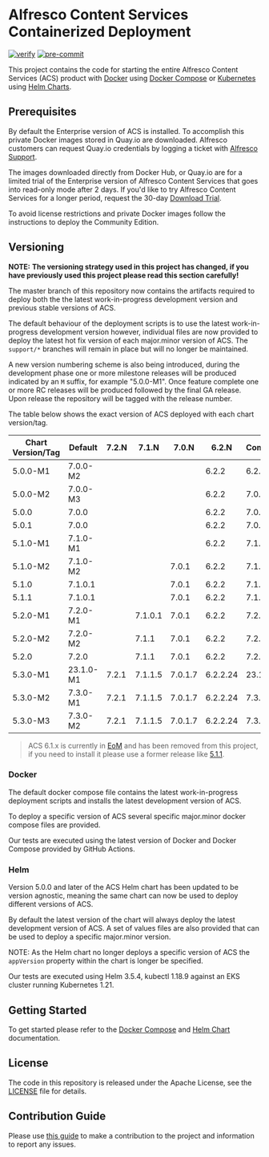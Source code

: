 # Alfresco Content Services Containerized Deployment

[![verify](https://github.com/Alfresco/acs-deployment/actions/workflows/verify.yml/badge.svg)](https://github.com/Alfresco/acs-deployment/actions/workflows/verify.yml)
[![pre-commit](https://img.shields.io/badge/pre--commit-enabled-brightgreen?logo=pre-commit&logoColor=white)](https://github.com/pre-commit/pre-commit)

This project contains the code for starting the entire Alfresco Content Services (ACS) product with [Docker](https://docs.docker.com/get-started) using [Docker Compose](https://docs.docker.com/compose) or [Kubernetes](https://kubernetes.io) using [Helm Charts](https://helm.sh).

## Prerequisites

By default the Enterprise version of ACS is installed. To accomplish this private Docker images stored in Quay.io are downloaded. Alfresco customers can request Quay.io credentials by logging a ticket with [Alfresco Support](https://support.alfresco.com/).

The images downloaded directly from Docker Hub, or Quay.io are for a limited trial of the Enterprise version of Alfresco Content Services that goes into read-only mode after 2 days. If you'd like to try Alfresco Content Services for a longer period, request the 30-day [Download Trial](https://www.alfresco.com/platform/content-services-ecm/trial/download).

To avoid license restrictions and private Docker images follow the instructions to deploy the Community Edition.

## Versioning

**NOTE:** **The versioning strategy used in this project has changed, if you have previously used this project please read this section carefully!**

The master branch of this repository now contains the artifacts required to deploy both the the latest work-in-progress development version and previous stable versions of ACS.

The default behaviour of the deployment scripts is to use the latest work-in-progress development version however, individual files are now provided to deploy the latest hot fix version of each major.minor version of ACS. The `support/*` branches will remain in place but will no longer be maintained.

A new version numbering scheme is also being introduced, during the development phase one or more milestone releases will be produced indicated by an `M` suffix, for example "5.0.0-M1". Once feature complete one or more RC releases will be produced followed by the final GA release. Upon release the repository will be tagged with the release number.

The table below shows the exact version of ACS deployed with each chart version/tag.

| Chart Version/Tag | Default   | 7.2.N     | 7.1.N     | 7.0.N     | 6.2.N     | Community |
|-------------------|-----------|-----------|-----------|-----------|-----------|-----------|
| 5.0.0-M1          | 7.0.0-M2  |           |           |           | 6.2.2     | 6.2.1-A8  |
| 5.0.0-M2          | 7.0.0-M3  |           |           |           | 6.2.2     | 7.0.0     |
| 5.0.0             | 7.0.0     |           |           |           | 6.2.2     | 7.0.0     |
| 5.0.1             | 7.0.0     |           |           |           | 6.2.2     | 7.0.0     |
| 5.1.0-M1          | 7.1.0-M1  |           |           |           | 6.2.2     | 7.1.0-M1  |
| 5.1.0-M2          | 7.1.0-M2  |           |           | 7.0.1     | 6.2.2     | 7.1.0-M2  |
| 5.1.0             | 7.1.0.1   |           |           | 7.0.1     | 6.2.2     | 7.1.0     |
| 5.1.1             | 7.1.0.1   |           |           | 7.0.1     | 6.2.2     | 7.1.0     |
| 5.2.0-M1          | 7.2.0-M1  |           | 7.1.0.1   | 7.0.1     | 6.2.2     | 7.2.0-M1  |
| 5.2.0-M2          | 7.2.0-M2  |           | 7.1.1     | 7.0.1     | 6.2.2     | 7.2.0-M2  |
| 5.2.0             | 7.2.0     |           | 7.1.1     | 7.0.1     | 6.2.2     | 7.2.0     |
| 5.3.0-M1          | 23.1.0-M1 | 7.2.1     | 7.1.1.5   | 7.0.1.7   | 6.2.2.24  | 23.1.0-M1 |
| 5.3.0-M2          | 7.3.0-M1  | 7.2.1     | 7.1.1.5   | 7.0.1.7   | 6.2.2.24  | 7.3.0-M2  |
| 5.3.0-M3          | 7.3.0-M2  | 7.2.1     | 7.1.1.5   | 7.0.1.7   | 6.2.2.24  | 7.3.0-M2  |

> ACS 6.1.x is currently in [EoM](https://www.alfresco.com/services/subscription/technical-support/product-support-status) and has been removed from this project, if you need to install it please use a former release like [5.1.1](https://github.com/Alfresco/acs-deployment/releases/tag/v5.1.1).

### Docker

The default docker compose file contains the latest work-in-progress deployment scripts and installs the latest development version of ACS.

To deploy a specific version of ACS several specific major.minor docker compose files are provided.

Our tests are executed using the latest version of Docker and Docker Compose provided by GitHub Actions.

### Helm

Version 5.0.0 and later of the ACS Helm chart has been updated to be version agnostic, meaning the same chart can now be used to deploy different versions of ACS.

By default the latest version of the chart will always deploy the latest development version of ACS. A set of values files are also provided that can be used to deploy a specific major.minor version.

NOTE: As the Helm chart no longer deploys a specific version of ACS the `appVersion` property within the chart is longer be specified.

Our tests are executed using Helm 3.5.4, kubectl 1.18.9 against an EKS cluster running Kubernetes 1.21.

## Getting Started

To get started please refer to the [Docker Compose](./docs/docker-compose) and [Helm Chart](./docs/helm) documentation.

## License

The code in this repository is released under the Apache License, see the [LICENSE](./LICENSE) file for details.

## Contribution Guide

Please use [this guide](CONTRIBUTING.md) to make a contribution to the project and information to report any issues.
